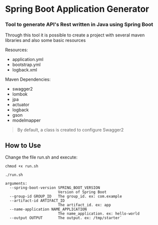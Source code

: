 # Spring Boot Application Generator

### Tool to generate API's Rest written in Java using Spring Boot

Through this tool it is possible to create a project with several maven libraries and also some basic resources

Resources:
- application.yml
- bootstrap.yml
- logback.xml

Maven Dependencies:
- swagger2
- lombok
- jpa
- actuator
- logback
- gson
- modelmapper

> By default, a class is created to configure Swagger2

## How to Use

Change the file run.sh and execute:

`chmod +x run.sh`

`./run.sh`



```shell
arguments:
  --spring-boot-version SPRING_BOOT_VERSION
                        Version of Spring Boot
  --group-id GROUP_ID   The group_id. ex: com.example
  --artifact-id ARTIFACT_ID
                        The artifact_id. ex: app
  --name-application NAME_APPLICATION
                        The name_application. ex: hello-world
  --output OUTPUT       The output. ex: /tmp/starter`
```

